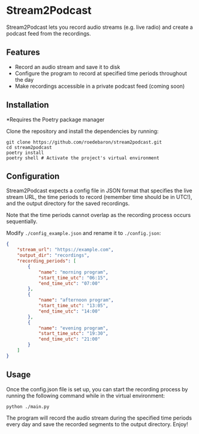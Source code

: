 # Stream2Podcast

Stream2Podcast lets you record audio streams (e.g. live radio) and create a podcast feed from the recordings.

## Features

-   Record an audio stream and save it to disk
-   Configure the program to record at specified time periods throughout the day
-   Make recordings accessible in a private podcast feed (coming soon)

## Installation

\*Requires the Poetry package manager

Clone the repository and install the dependencies by running:

```
git clone https://github.com/roedebaron/stream2podcast.git
cd stream2podcast
poetry install
poetry shell # Activate the project's virtual environment
```

## Configuration

Stream2Podcast expects a config file in JSON format that specifies the live stream URL, the time periods to record (remember time should be in UTC!), and the output directory for the saved recordings.

Note that the time periods cannot overlap as the recording process occurs sequentially.

Modify `./config_example.json` and rename it to `./config.json`:

```json
{
    "stream_url": "https://example.com",
    "output_dir": "recordings",
    "recording_periods": [
        {
            "name": "morning program",
            "start_time_utc": "06:15",
            "end_time_utc": "07:00"
        },
        {
            "name": "afternoon program",
            "start_time_utc": "13:05",
            "end_time_utc": "14:00"
        },
        {
            "name": "evening program",
            "start_time_utc": "19:30",
            "end_time_utc": "21:00"
        }
    ]
}
```

## Usage

Once the config.json file is set up, you can start the recording process by running the following command while in the virtual environment:

```
python ./main.py
```

The program will record the audio stream during the specified time periods every day and save the recorded segments to the output directory. Enjoy!
